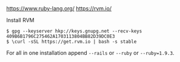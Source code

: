 #


##

https://www.ruby-lang.org/
https://rvm.io/

Install RVM

    $ gpg --keyserver hkp://keys.gnupg.net --recv-keys 409B6B1796C275462A1703113804BB82D39DC0E3
    $ \curl -sSL https://get.rvm.io | bash -s stable

For all in one installation append `--rails` or `--ruby` or `--ruby=1.9.3`.

